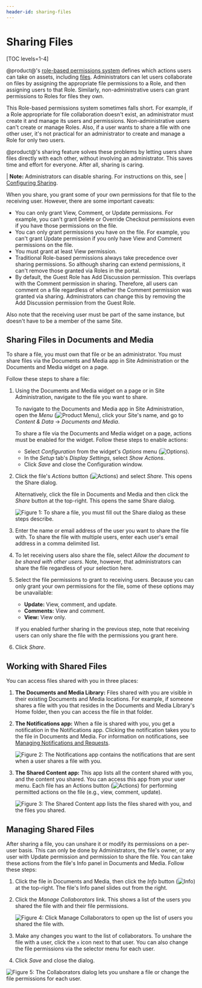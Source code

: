 ```yaml
---
header-id: sharing-files
---
```


# Sharing Files

[TOC levels=1-4]

@product@'s 
[role-based permissions system](/docs/7-2/user/-/knowledge_base/u/roles-and-permissions) 
defines which actions users can take on assets, including 
[files](/docs/7-2/user/-/knowledge_base/u/adding-files-to-a-document-library#granting-file-permissions-and-roles). 
Administrators can let users collaborate on files by assigning the appropriate 
file permissions to a Role, and then assigning users to that Role. Similarly, 
non-administrative users can grant permissions to Roles for files they own. 

This Role-based permissions system sometimes falls short. For example, if a Role 
appropriate for file collaboration doesn't exist, an administrator must create 
it and manage its users and permissions. Non-administrative users can't create 
or manage Roles. Also, if a user wants to share a file with one other user, it's 
not practical for an administrator to create and manage a Role for only two 
users. 

@product@'s sharing feature solves these problems by letting users share 
files directly with each other, without involving an administrator. This saves 
time and effort for everyone. After all, sharing is caring. 

| **Note:** Administrators can disable sharing. For instructions on this, see 
| [Configuring Sharing](/docs/7-2/user/-/knowledge_base/u/configuring-sharing). 

When you share, you grant some of your own permissions for that file to the
receiving user. However, there are some important caveats: 

-   You can only grant View, Comment, or Update permissions. For example, you 
    can't grant Delete or Override Checkout permissions even if you have those 
    permissions on the file. 
-   You can only grant permissions you have on the file. For example, you can't 
    grant Update permission if you only have View and Comment permissions on the 
    file. 
-   You must grant at least View permission. 
-   Traditional Role-based permissions always take precedence over sharing 
    permissions. So although sharing can extend permissions, it can't remove 
    those granted via Roles in the portal. 
-   By default, the Guest Role has Add Discussion permission. This overlaps with
    the Comment permission in sharing. Therefore, all users can comment on
    a file regardless of whether the Comment permission was granted via sharing.
    Administrators can change this by removing the Add Discussion permission
    from the Guest Role. 

Also note that the receiving user must be part of the same instance, but doesn't 
have to be a member of the same Site. 

## Sharing Files in Documents and Media

To share a file, you must own that file or be an administrator. You must share
files via the Documents and Media app in Site Administration or the Documents
and Media widget on a page. 

Follow these steps to share a file: 

1.  Using the Documents and Media widget on a page or in Site Administration,
    navigate to the file you want to share.

    To navigate to the Documents and Media app in Site Administration, open the 
    *Menu* 
    (![Product Menu](../../../../images/icon-menu.png)), 
    click your Site's name, and go to *Content & Data* &rarr; 
    *Documents and Media*. 

    To share a file via the Documents and Media widget on a page, actions must 
    be enabled for the widget. Follow these steps to enable actions: 

    -   Select *Configuration* from the widget's *Options* menu 
        (![Options](../../../../images/icon-app-options.png)). 
    -   In the *Setup* tab's *Display Settings*, select *Show Actions*. 
    -   Click *Save* and close the Configuration window. 

2.  Click the file's *Actions* button 
    (![Actions](../../../../images/icon-actions.png)) 
    and select *Share*. This opens the Share dialog. 

    Alternatively, click the file in Documents and Media and then click the 
    *Share* button at the top-right. This opens the same Share dialog. 

    ![Figure 1: To share a file, you must fill out the Share dialog as these steps describe.](../../../../images/sharing-file.png)

3.  Enter the name or email address of the user you want to share the file with. 
    To share the file with multiple users, enter each user's email address in a 
    comma delimited list. 

4.  To let receiving users also share the file, select 
    *Allow the document to be shared with other users*. Note, however, that 
    administrators can share the file regardless of your selection here. 

5.  Select the file permissions to grant to receiving users. Because you can 
    only grant your own permissions for the file, some of these options may be 
    unavailable: 

    -   **Update:** View, comment, and update.
    -   **Comments:** View and comment.
    -   **View:** View only.

    If you enabled further sharing in the previous step, note that receiving 
    users can only share the file with the permissions you grant here. 

6.  Click *Share*. 

## Working with Shared Files

You can access files shared with you in three places: 

1.  **The Documents and Media Library:** Files shared with you are visible in 
    their existing Documents and Media locations. For example, if someone shares 
    a file with you that resides in the Documents and Media Library's Home 
    folder, then you can access the file in that folder. 

2.  **The Notifications app:** When a file is shared with you, you get a 
    notification in the Notifications app. Clicking the notification takes you 
    to the file in Documents and Media. For information on notifications, see 
    [Managing Notifications and Requests](/docs/7-2/user/-/knowledge_base/u/managing-notifications-and-requests). 

    ![Figure 2: The Notifications app contains the notifications that are sent when a user shares a file with you.](../../../../images/sharing-notifications.png)

3.  **The Shared Content app:** This app lists all the content shared with you, 
    and the content you shared. You can access this app from your user menu. 
    Each file has an Actions button 
    (![Actions](../../../../images/icon-actions.png)) 
    for performing permitted actions on the file (e.g., view, comment, update). 

    ![Figure 3: The Shared Content app lists the files shared with you, and the files you shared.](../../../../images/shared-content-app.png)

## Managing Shared Files

After sharing a file, you can unshare it or modify its permissions on a per-user 
basis. This can only be done by Administrators, the file's owner, or any user 
with Update permission and permission to share the file. You can take these 
actions from the file's Info panel in Documents and Media. Follow these steps: 

1.  Click the file in Documents and Media, then click the *Info* button 
    (![Info](../../../../images/icon-information-dm.png)) 
    at the top-right. The file's Info panel slides out from the right. 

2.  Click the *Manage Collaborators* link. This shows a list of the users you
    shared the file with and their file permissions. 

    ![Figure 4: Click *Manage Collaborators* to open up the list of users you shared the file with.](../../../../images/sharing-info.png)

3.  Make any changes you want to the list of collaborators. To unshare the file 
    with a user, click the `x` icon next to that user. You can also change the 
    file permissions via the selector menu for each user. 

4.  Click *Save* and close the dialog. 

![Figure 5: The Collaborators dialog lets you unshare a file or change the file permissions for each user.](../../../../images/sharing-collaborators.png)
